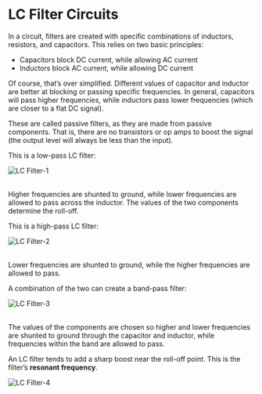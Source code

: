 # LC Filter Circuits

In a circuit, filters are created with specific combinations of inductors, resistors, and capacitors. This relies on two basic principles:
* Capacitors block DC current, while allowing AC current
* Inductors block AC current, while allowing DC current

Of course, that’s over simplified. Different values of capacitor and inductor are better at blocking or passing specific frequencies. In general, capacitors will pass higher frequencies, while inductors pass lower frequencies (which are closer to a flat DC signal).

These are called passive filters, as they are made from passive components. That is, there are no transistors or op amps to boost the signal (the output level will always be less than the input).

This is a low-pass LC filter:

![LC Filter-1](https://github.com/user-attachments/assets/b74bd8b2-4c37-41c3-b2e6-893237f6c2c7)
</br></br>


Higher frequencies are shunted to ground, while lower frequencies are allowed to pass across the inductor. The values of the two components determine the roll-off.

This is a high-pass LC filter:

![LC Filter-2](https://github.com/user-attachments/assets/6642f5a4-1770-4ee0-8c38-75fc89f1d57c)
</br></br>


Lower frequencies are shunted to ground, while the higher frequencies are allowed to pass.

A combination of the two can create a band-pass filter:

![LC Filter-3](https://github.com/user-attachments/assets/527bba07-9397-4b71-88c5-ae9e779cb114)
</br></br>


The values of the components are chosen so higher and lower frequencies are shunted to ground through the capacitor and inductor, while frequencies within the band are allowed to pass.

An LC filter tends to add a sharp boost near the roll-off point. This is the filter’s **resonant frequency**.

![LC Filter-4](https://github.com/user-attachments/assets/cad38b10-c861-42be-8066-a63e93e4eac3)
</br></br>
